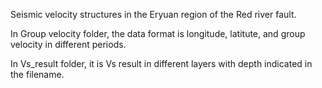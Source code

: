 Seismic velocity structures in the Eryuan region of the Red river fault.

In Group velocity folder, the data format is longitude, latitute, and group velocity in different periods.


In Vs_result folder, it is Vs result in different layers with depth indicated in the filename.
